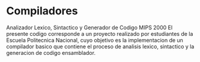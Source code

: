 # Compiladores
Analizador Lexico, Sintactico y Generador de Codigo MIPS 2000
El presente codigo corresponde a un proyecto realizado por estudiantes de la Escuela Politecnica Nacional, cuyo objetivo es
la implementacion de un compilador basico que contiene el proceso de analisis lexico, sintactico y la generacion de codigo 
ensamblador.
